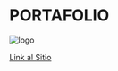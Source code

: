 # PORTAFOLIO 

![logo](https://i.imgur.com/RZfcVci.png)

[Link al Sitio](https://erikaarango.github.io/portafolio/src/)
